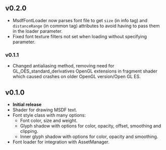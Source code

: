 ## v0.2.0
- MsdfFontLoader now parses font file to get `size` (in info tag) and `distanceRange` 
(in common tag) attributes to avoid having to pass them in the loader parameter.
- Fixed font texture filters not set when loading without specifying parameter.

### v0.1.1
- Changed antialiasing method, removing need for GL_OES_standard_derivatives OpenGL extensions in fragment shader which caused crashes on older OpenGL version/Open GL ES.

## v0.1.0
- **Initial release**
- Shader for drawing MSDF text.
- Font style class with many options:
    - Font color, size and weight.
    - Glyph shadow with options for color, opacity, offset, smoothing and clipping.
    - Inner glyph shadow with options for color, opacity and smoothing.
- Font loader for integration with AssetManager.
